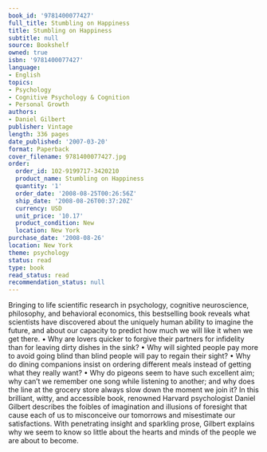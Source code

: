 ```yaml
---
book_id: '9781400077427'
full_title: Stumbling on Happiness
title: Stumbling on Happiness
subtitle: null
source: Bookshelf
owned: true
isbn: '9781400077427'
language:
- English
topics:
- Psychology
- Cognitive Psychology & Cognition
- Personal Growth
authors:
- Daniel Gilbert
publisher: Vintage
length: 336 pages
date_published: '2007-03-20'
format: Paperback
cover_filename: 9781400077427.jpg
order:
  order_id: 102-9199717-3420210
  product_name: Stumbling on Happiness
  quantity: '1'
  order_date: '2008-08-25T00:26:56Z'
  ship_date: '2008-08-26T00:37:20Z'
  currency: USD
  unit_price: '10.17'
  product_condition: New
  location: New York
purchase_date: '2008-08-26'
location: New York
theme: psychology
status: read
type: book
read_status: read
recommendation_status: null
---
```

Bringing to life scientific research in psychology, cognitive neuroscience, philosophy, and behavioral economics, this bestselling book reveals what scientists have discovered about the uniquely human ability to imagine the future, and about our capacity to predict how much we will like it when we get there.
• Why are lovers quicker to forgive their partners for infidelity than for leaving dirty dishes in the sink?
• Why will sighted people pay more to avoid going blind than blind people will pay to regain their sight?
• Why do dining companions insist on ordering different meals instead of getting what they really want?
• Why do pigeons seem to have such excellent aim; why can’t we remember one song while listening to another; and why does the line at the grocery store always slow down the moment we join it?
In this brilliant, witty, and accessible book, renowned Harvard psychologist Daniel Gilbert describes the foibles of imagination and illusions of foresight that cause each of us to misconceive our tomorrows and misestimate our satisfactions. With penetrating insight and sparkling prose, Gilbert explains why we seem to know so little about the hearts and minds of the people we are about to become.
